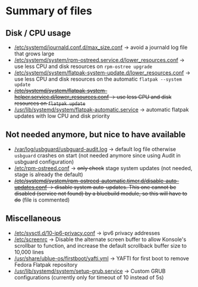 # Summary of files
## Disk / CPU usage
- [/etc/systemd/journald.conf.d/max_size.conf](root/etc/systemd/journald.conf.d/max_size.conf) -> avoid a journald log file that grows large
- [/etc/systemd/system/rpm-ostreed.service.d/lower_resources.conf](root/etc/systemd/system/rpm-ostreed.service.d/lower_resources.conf) -> use less CPU and disk resources on `rpm-ostree upgrade`
- [/etc/systemd/system/flatpak-system-update.d/lower_resources.conf](root/etc/systemd/system/flatpak-system-update.d/lower_resources.conf) -> use less CPU and disk resources on the automatic `flatpak --system update`
- ~~[/etc/systemd/system/flatpak-system-helper.service.d/lower_resources.conf](root/etc/systemd/system/flatpak-system-helper.service.d/lower_resources.conf) -> use less CPU and disk resources on `flatpak update`~~
- [/usr/lib/systemd/system/flatpak-automatic.service](systemd/system/flatpak-automatic.service) -> automatic flatpak updates with low CPU and disk priority
## Not needed anymore, but nice to have available
- [/var/log/usbguard/usbguard-audit.log](root/var/log/usbguard/usbguard-audit.log) -> default log file otherwise `usbguard` crashes on start (not needed anymore since using Audit in usbguard configuration)
- [/etc/rpm-ostreed.conf](root/etc/rpm-ostreed.conf) -> ~~only check~~ stage system updates (not needed, stage is already the default)
- ~~[/etc/systemd/system/rpm-ostreed-automatic.timer.d/disable-auto-updates.conf](root/etc/systemd/system/rpm-ostreed-automatic.timer.d/disable-auto-updates.conf) -> disable system auto-updates. This one cannot be disabled (service not found) by a bluebuild module, so this will have to do~~ (file is commented)
## Miscellaneous
- [/etc/sysctl.d/10-ip6-privacy.conf](root/etc/sysctl.d/10-ip6-privacy.conf) -> ipv6 privacy addresses
- [/etc/screenrc](root/etc/screenrc) -> Disable the alternate screen buffer to allow Konsole's scrollbar to function, and increase the default scrollback buffer size to 10,000 lines
- [/usr/share/ublue-os/firstboot/yafti.yml](root/usr/share/ublue-os/firstboot/yafti.yml) -> YAFTI for first boot to remove Fedora Flatpak repository
- [/usr/lib/systemd/system/setup-grub.service](systemd/setup-grub.service) -> Custom GRUB configurations (currently only for timeout of 10 instead of 5s)
